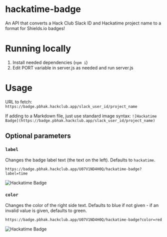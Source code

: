 # hackatime-badge
An API that converts a Hack Club Slack ID and Hackatime project name to a format for Shields.io badges!

# Running locally
1. Install needed dependencies (`npm i`)
2. Edit PORT variable in server.js as needed and run server.js

# Usage
URL to fetch: `https://badge.pbhak.hackclub.app/slack_user_id/project_name`

If adding to a Markdown file, just use standard image syntax: `![Hackatime Badge](https://badge.pbhak.hackclub.app/slack_user_id/project_name)`

## Optional parameters
### `label`
Changes the badge label text (the text on the left). Defaults to `hackatime`.
```
https://badge.pbhak.hackclub.app/U07V1ND4H0Q/hackatime-badge?label=time
```
![Hackatime Badge](https://badge.pbhak.hackclub.app/U07V1ND4H0Q/hackatime-badge?label=time)

### `color`
Changes the color of the right side text. Defaults to blue if not given - if an invalid value is given, defaults to green.
```
https://badge.pbhak.hackclub.app/U07V1ND4H0Q/hackatime-badge?color=red
```
![Hackatime Badge](https://badge.pbhak.hackclub.app/U07V1ND4H0Q/hackatime-badge?color=red)